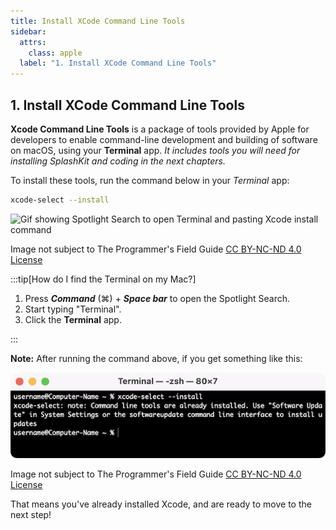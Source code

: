 ```yaml
---
title: Install XCode Command Line Tools
sidebar:
  attrs:
    class: apple
  label: "1. Install XCode Command Line Tools"
---
```


## 1. Install XCode Command Line Tools

**Xcode Command Line Tools** is a package of tools provided by Apple for developers to enable command-line development and building of software on macOS, using your **Terminal** app. *It includes tools you will need for installing SplashKit and coding in the next chapters.*

To install these tools, run the command below in your *Terminal* app:

```bash
xcode-select --install
```

![Gif showing Spotlight Search to open Terminal and pasting Xcode install command](/gifs/macos/setup-macos/terminal-xcode-install.gif)
<div class="caption">Image not subject to The Programmer's Field Guide <a href="https://creativecommons.org/licenses/by-nc-nd/4.0/">CC BY-NC-ND 4.0 License</a></div>

:::tip[How do I find the Terminal on my Mac?]

1. Press ***Command*** (⌘) + ***Space bar*** to open the Spotlight Search.  
2. Start typing "Terminal".  
3. Click the **Terminal** app.

:::

**Note:** After running the command above, if you get something like this:

![A Terminal window showing message that 'Command Line Tools' are already installed](./src/assets/images/setup-macos/xcode-install.png)
<div class="caption">Image not subject to The Programmer's Field Guide <a href="https://creativecommons.org/licenses/by-nc-nd/4.0/">CC BY-NC-ND 4.0 License</a></div>

That means you've already installed Xcode, and are ready to move to the next step!



